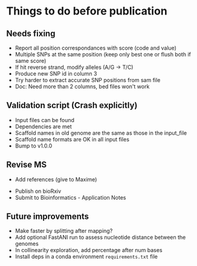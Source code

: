 # Things to do before publication

## Needs fixing
- Report all position correspondances with score (code and value)
- Multiple SNPs at the same position (keep only best one or flush both if same score)
- If hit reverse strand, modify alleles (A/G -> T/C)
- Produce new SNP id in column 3
- Try harder to extract accurate SNP positions from sam file
- Doc: Need more than 2 columns, bed files won't work

## Validation script (Crash explicitly)
- Input files can be found
- Dependencies are met
- Scaffold names in old genome are the same as those in the input_file
- Scaffold name formats are OK in all input files
- Bump to v1.0.0

## Revise MS
* Add references (give to Maxime)
- Publish on bioRxiv
- Submit to Bioinformatics - Application Notes

## Future improvements
- Make faster by splitting after mapping?
- Add optional FastANI run to assess nucleotide distance between the genomes
- In collinearity exploration, add percentage after num bases
- Install deps in a conda environment `requirements.txt` file
